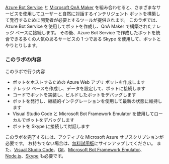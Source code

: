[Azure Bot Service](https://azure.microsoft.com/en*us/services/bot*service/) と [Microsoft QnA Maker](https://www.qnamaker.ai/) を組み合わせると、さまざまなサービスを使用してユーザーと自然に対話するインテリジェント ボットを構築して発行するために開発者が必要とするツールが提供されます。 このラボでは、Azure Bot Service を使用してボットを作成し、QnA Maker で構築されたナレッジ ベースに接続します。 その後、Azure Bot Service で作成したボットを統合できる多くの人気のあるサービスの 1 つである Skype を使用して、ボットとやりとりします。

### <a name="whats-covered-in-this-lab"></a>このラボの内容
このラボで行う内容
* ボットをホストするための Azure Web アプリ ボットを作成します
* ナレッジ ベースを作成し、データを設定して、ボットに接続します
* コードでボットを実装し、ビルドしたボットをデバッグします
* ボットを発行し、継続的インテグレーションを使用して最新の状態に維持します
* Visual Studio Code と Microsoft Bot Framework Emulator を使用してローカルでボットをデバッグします
* ボットを Skype に接続して対話します

このラボを完了するには、アクティブな Microsoft Azure サブスクリプションが必要です。 お持ちでない場合は、[無料試用版](http://aka.ms/WATK-FreeTrial)にサインアップしてください。 また、[Visual Studio Code](http://code.visualstudio.com)、[Git](https://git-scm.com)、[Microsoft Bot Framework Emulator](https://emulator.botframework.com/)、[Node.js](https://nodejs.org)、[Skype](https://www.skype.com/en/download-skype/skype-for-computer/) も必要です。